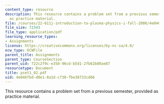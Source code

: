 ```yaml
---
content_type: resource
description: This resource contains a problem set from a previous semester, provided
  as practice material.
file: /courses/22-611j-introduction-to-plasma-physics-i-fall-2006/4e046fbdd0e18a1dcf30fbe38733cd66_pset1_02.pdf
file_size: 72343
file_type: application/pdf
learning_resource_types:
- Assignments
license: https://creativecommons.org/licenses/by-nc-sa/4.0/
ocw_type: OCWFile
parent_title: Assignments
parent_type: CourseSection
parent_uid: 722c2f9c-e358-96cd-b5d1-2fb62b80ae87
resourcetype: Document
title: pset1_02.pdf
uid: 4e046fbd-d0e1-8a1d-cf30-fbe38733cd66
---
```

This resource contains a problem set from a previous semester, provided as practice material.